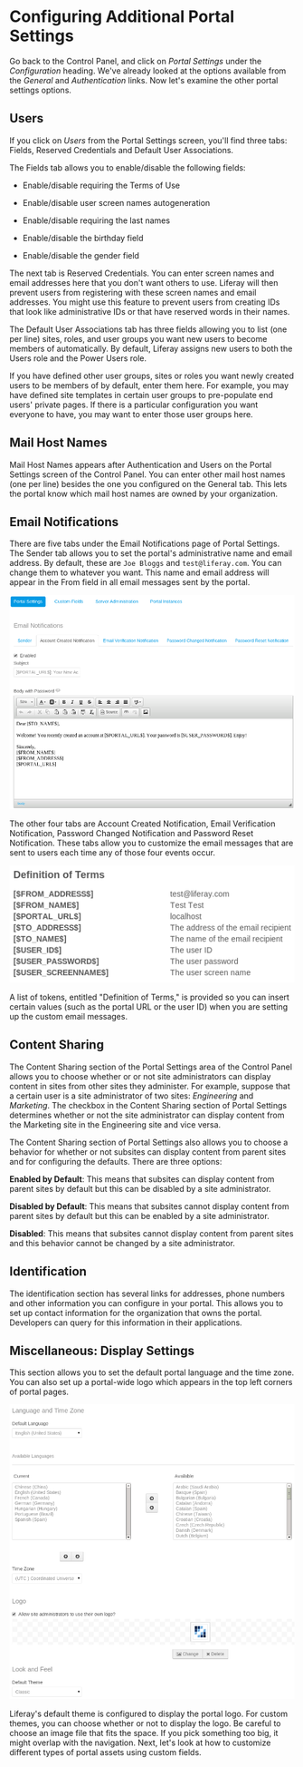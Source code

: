 # Configuring Additional Portal Settings [](id=configuring-additional-portal-settings-lp-6-2-use-useportal)

Go back to the Control Panel, and click on *Portal Settings* under the
*Configuration* heading. We've already looked at the options available from the
*General* and *Authentication* links. Now let's examine the other portal
settings options.

## Users

If you click on *Users* from the Portal Settings screen, you'll find three tabs:
Fields, Reserved Credentials and Default User Associations.

The Fields tab allows you to enable/disable the following fields:

-   Enable/disable requiring the Terms of Use

-   Enable/disable user screen names autogeneration

-   Enable/disable requiring the last names

-   Enable/disable the birthday field

-   Enable/disable the gender field

The next tab is Reserved Credentials. You can enter screen names and email
addresses here that you don't want others to use. Liferay will then prevent
users from registering with these screen names and email addresses. You might
use this feature to prevent users from creating IDs that look like
administrative IDs or that have reserved words in their names.

The Default User Associations tab has three fields allowing you to list (one per
line) sites, roles, and user groups you want new users to become members of
automatically. By default, Liferay assigns new users to both the Users role and
the Power Users role.

If you have defined other user groups, sites or roles you want newly created
users to be members of by default, enter them here. For example, you may have
defined site templates in certain user groups to pre-populate end users' private
pages. If there is a particular configuration you want everyone to have, you may
want to enter those user groups here.

## Mail Host Names

Mail Host Names appears after Authentication and Users on the Portal Settings
screen of the Control Panel. You can enter other mail host names (one per line)
besides the one you configured on the General tab. This lets the portal know
which mail host names are owned by your organization.

## Email Notifications

There are five tabs under the Email Notifications page of Portal Settings. The
Sender tab allows you to set the portal's administrative name and email address.
By default, these are `Joe Bloggs` and `test@liferay.com`. You can change them
to whatever you want. This name and email address will appear in the From field
in all email messages sent by the portal.

![Figure 17.2: You can customize the email template for the email messages sent to users who have just created their accounts.](../../images/server-configuration-account-created-notification.png)

The other four tabs are Account Created Notification, Email Verification
Notification, Password Changed Notification and Password Reset Notification.
These tabs allow you to customize the email messages that are sent to users each
time any of those four events occur.

![Figure 17.3: You can refer to this list of variables that's available for use in email templates.](../../images/server-configuration-definition-of-terms.png)

A list of tokens, entitled "Definition of Terms," is provided so you can insert
certain values (such as the portal URL or the user ID) when you are setting up
the custom email messages.

## Content Sharing

The Content Sharing section of the Portal Settings area of the Control Panel
allows you to choose whether or or not site administrators can display content
in sites from other sites they administer. For example, suppose that a certain
user is a site administrator of two sites: *Engineering* and *Marketing*. The
checkbox in the Content Sharing section of Portal Settings determines whether or
not the site administrator can display content from the Marketing site in the
Engineering site and vice versa.

The Content Sharing section of Portal Settings also allows you to choose a
behavior for whether or not subsites can display content from parent sites and
for configuring the defaults. There are three options:

**Enabled by Default**: This means that subsites can display content from parent
sites by default but this can be disabled by a site administrator.

**Disabled by Default**: This means that subsites cannot display content from
parent sites by default but this can be enabled by a site administrator.

**Disabled**: This means that subsites cannot display content from parent sites
and this behavior cannot be changed by a site administrator.

## Identification

The identification section has several links for addresses, phone numbers and
other information you can configure in your portal. This allows you to set up
contact information for the organization that owns the portal. Developers can
query for this information in their applications.

## Miscellaneous: Display Settings

This section allows you to set the default portal language and the time zone.
You can also set up a portal-wide logo which appears in the top left corners of
portal pages. 

![Figure 17.4: You can specify various display settings for your portal including options for the default language, other available language, time zone, portal logo, and default themes for the portal and Control Panel.](../../images/server-configuration-miscellaneous-display-settings.png)

Liferay's default theme is configured to display the portal logo. For custom
themes, you can choose whether or not to display the logo. Be careful to choose
an image file that fits the space. If you pick something too big, it might
overlap with the navigation. Next, let's look at how to customize different
types of portal assets using custom fields.

<!-- Should we provide a range of recommended parameters for custom logos?  -->
